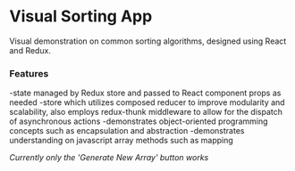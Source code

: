 # Visual Sorting App
  
Visual demonstration on common sorting algorithms, designed using React and Redux.
  
### Features
  
-state managed by Redux store and passed to React component props as needed
-store which utilizes composed reducer to improve modularity and scalability, also employs redux-thunk middleware to allow for the dispatch of asynchronous actions
-demonstrates object-oriented programming concepts such as encapsulation and abstraction
-demonstrates understanding on javascript array methods such as mapping


*Currently only the 'Generate New Array' button works*
